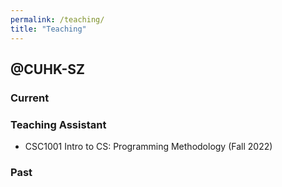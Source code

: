 ```yaml
---
permalink: /teaching/
title: "Teaching"
---
```


## @CUHK-SZ

<!-- ## Current -->

### Current
### Teaching Assistant
- CSC1001 Intro to CS: Programming Methodology (Fall 2022)

### Past




